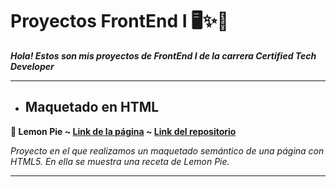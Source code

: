# Proyectos FrontEnd I 🖥️✨📱

___Hola! Estos son mis proyectos de FrontEnd I de la carrera Certified Tech Developer___

***

* ## Maquetado en HTML 

__🍋 Lemon Pie ~ [Link de la página](https://melicantamutto.github.io/frontend-1/lemonPie/) ~ [Link del repositorio](https://github.com/melicantamutto/frontend-1/tree/main/lemonPie)__

_Proyecto en el que realizamos un maquetado semántico de una página con HTML5. En ella se muestra una receta de Lemon Pie._

***